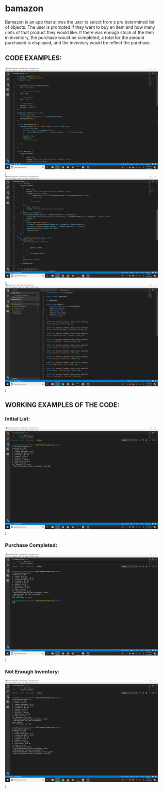 # bamazon

Bamazon is an app that allows the user to select from a pre determined list of objects. The user is prompted if they want to buy an item and how many units of that product they would like. If there was enough stock of the item in inventory, the purchase would be completed, a total for the amount purchased is displayed, and the inventory would be reflect the purchase.

## CODE EXAMPLES:
![bamazonJS1](images/bamazon1.png);
![bamazonJS2](images/bamazon2.png);
![bamazonDB](images/bamazonSQL.png);

## WORKING EXAMPLES OF THE CODE:

### Initial List:
![Initial list](images/first.png);

### Purchase Completed:
![Choosing a product from the list](images/second.png);

### Not Enough Inventory:
![Not enough inventory](images/third.png);